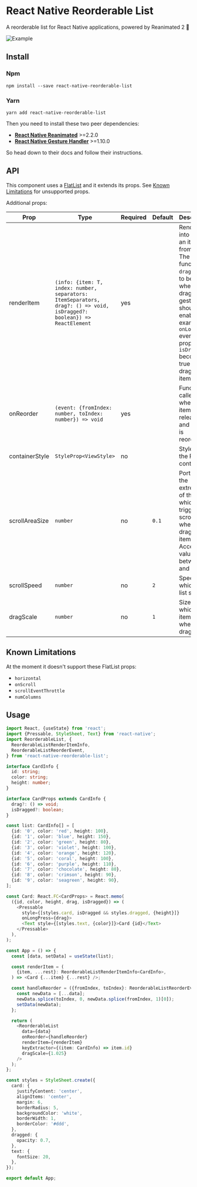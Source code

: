 # React Native Reorderable List

A reorderable list for React Native applications, powered by Reanimated 2 🚀

![Example](https://media.giphy.com/media/EVQOjtGx61QS8s9Y0z/giphy.gif)

## Install

### Npm

 ```
 npm install --save react-native-reorderable-list
 ```

### Yarn

 ```
 yarn add react-native-reorderable-list
 ```

Then you need to install these two peer dependencies:

  - [**React Native Reanimated**](https://docs.swmansion.com/react-native-reanimated/docs/fundamentals/installation) >=2.2.0
  - [**React Native Gesture Handler**](https://docs.swmansion.com/react-native-gesture-handler/docs/#installation) >=1.10.0

So head down to their docs and follow their instructions.

## API

This component uses a [FlatList](https://reactnative.dev/docs/flatlist) and it extends its props. See [Known Limitations](#known-limitations) for unsupported props.

Additional props:

| Prop                      | Type                                  | Required   | Default   | Description                                           |
|---------------------------|---------------------------------------|------------|-----------|-------------------------------------------------------|
| renderItem                | `(info: {item: T, index: number, separators: ItemSeparators, drag?: () => void, isDragged?: boolean}) => ReactElement`  | yes        |           | Renders into the list an item from data. The function `drag` needs to be called when the drag gesture should be enabled, for example `onLongPress` event. The property `isDragged` becomes true for the dragged item. |
| onReorder                 | `(event: {fromIndex: number, toIndex: number}) => void`  | yes        |           | Function called when an item is released and the list is reordered. |
| containerStyle            | `StyleProp<ViewStyle>`                | no         |           | Style for the FlatList container.                     |
| scrollAreaSize            | `number`                              | no         | `0.1`     | Portion at the extremeties of the list which triggers scrolling when dragging an item. Accepts a value between `0` and `0.5`. |
| scrollSpeed               | `number`                              | no         | `2`       | Speed at which the list scrolls.                      |
| dragScale                 | `number`                              | no         | `1`       | Size ratio to which an item scales when dragged.      |

## Known Limitations

At the moment it doesn't support these FlatList props:

  - `horizontal`
  - `onScroll`
  - `scrollEventThrottle`
  - `numColumns`

## Usage

```typescript
import React, {useState} from 'react';
import {Pressable, StyleSheet, Text} from 'react-native';
import ReorderableList, {
  ReorderableListRenderItemInfo,
  ReorderableListReorderEvent,
} from 'react-native-reorderable-list';

interface CardInfo {
  id: string;
  color: string;
  height: number;
}

interface CardProps extends CardInfo {
  drag?: () => void;
  isDragged?: boolean;
}

const list: CardInfo[] = [
  {id: '0', color: 'red', height: 100},
  {id: '1', color: 'blue', height: 150},
  {id: '2', color: 'green', height: 80},
  {id: '3', color: 'violet', height: 100},
  {id: '4', color: 'orange', height: 120},
  {id: '5', color: 'coral', height: 100},
  {id: '6', color: 'purple', height: 110},
  {id: '7', color: 'chocolate', height: 80},
  {id: '8', color: 'crimson', height: 90},
  {id: '9', color: 'seagreen', height: 90},
];

const Card: React.FC<CardProps> = React.memo(
  ({id, color, height, drag, isDragged}) => (
    <Pressable
      style={[styles.card, isDragged && styles.dragged, {height}]}
      onLongPress={drag}>
      <Text style={[styles.text, {color}]}>Card {id}</Text>
    </Pressable>
  ),
);

const App = () => {
  const [data, setData] = useState(list);

  const renderItem = (
    {item, ...rest}: ReorderableListRenderItemInfo<CardInfo>,
  ) => <Card {...item} {...rest} />;

  const handleReorder = ({fromIndex, toIndex}: ReorderableListReorderEvent) => {
    const newData = [...data];
    newData.splice(toIndex, 0, newData.splice(fromIndex, 1)[0]);
    setData(newData);
  };

  return (
    <ReorderableList
      data={data}
      onReorder={handleReorder}
      renderItem={renderItem}
      keyExtractor={(item: CardInfo) => item.id}
      dragScale={1.025}
    />
  );
};

const styles = StyleSheet.create({
  card: {
    justifyContent: 'center',
    alignItems: 'center',
    margin: 6,
    borderRadius: 5,
    backgroundColor: 'white',
    borderWidth: 1,
    borderColor: '#ddd',
  },
  dragged: {
    opacity: 0.7,
  },
  text: {
    fontSize: 20,
  },
});

export default App;
```

